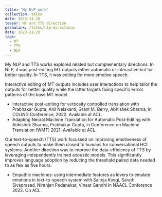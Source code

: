 ```yaml
---
title: 'My NLP work'
collection: talks
date: 2023-11-20
teaser: MT and TTS direction
permalink: /talks/nlp-directions
date: 2023-11-20
tags:
  - MT
  - TTS
  - NLP
---
```


My NLP and TTS works explored related but complementary directions.
In NLP, it was post-editing MT outputs either automatic or interactive but for better quality.
In TTS, it was editing for more emotive speech.

Interactive editing of MT outputs includes user interactions to help tailor the outputs for better quality while the latter targets fixing specific errors patterns of the base MT model.

* Interactive post-editing for verbosity controlled translation with Prabhakar Gupta, Anil Nelakanti, Grant M. Berry, Abhishek Sharma, in COLING Conference, 2022. Available at ACL.
* Adapting Neural Machine Translation for Automatic Post-Editing with Abhishek Sharma, Prabhakar Gupta, in Conference on Machine Translation (WMT) 2021. Available at ACL.

Our text-to-speech (TTS) work focussed on improving emotiveness of speech outputs to make them closed to humans for conversational HCI systems. Another direction was to improve the data-efficiency of TTS by leveraging independently trained acoustic models. This significantly improves language adoption by reducing the threshold paired data needed to as few as five hours.

* Empathic machines: using intermediate features as levers to emulate emotions in text-to-speech system with Saiteja Kosgi, Sarath Sivaprasad, Niranjan Pedanekar, Vineet Gandhi in NAACL Conference 2022. On ACL.
